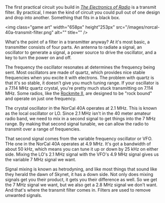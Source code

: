 <!--
title: Building the NorCal 40A transmit filter
created: 15 May 2014 - 7:06 pm
updated: 16 May 2014 - 6:46 am
publish: 16 May 2014
slug: transmit-filter
tags: building, radio
-->

The first practical circuit you build in [_The Electronics of Radio_][book] is a
transmit filter. By practical, I mean the kind of circuit you could pull out of
one design and drop into another. Something that fits in a black box.

<img class="game art" width="658px" height"253px"
     src="/images/norcal-40a-transmit-filter.png"
     alt=""
     title="" />

What's the point of a filter in a transmitter anyway? At it's most basic, a
transmitter consists of four parts. An antenna to radiate a signal,
an oscillator to generate a signal, a power source to drive the oscillator,
and a key to turn the power on and off.

The frequency the oscillator resonates at determines the frequency being sent.
Most oscillators are made of quartz, which provides nice stable frequencies when
you excite it with electrons. The problem with quartz is that it's so stable,
it doesn't give you much tuning range. If your oscillator is a 7.114 MHz quartz
crystal, you're pretty much stuck transmitting on 7.114 MHz. Some radios, like
the [Rockmite II][rm40], are designed to be "rock bound" and operate on just
one frequency.

The crystal oscillator in the NorCal 40A operates at 2.1 MHz. This is known as
the local oscillator or LO. Since 2.1 MHz isn't in the 40 meter amateur radio
band, we need to mix in a second signal to get things into the 7 MHz range. By
making that second signal tunable, we can allow the radio to transmit over a
range of frequencies.

That second signal comes from the variable frequency oscillator or VFO. THe one
in the NorCal 40A operates at 4.9 MHz. It's got a bandwidth of about 50 kHz,
which means you can tune it up or down by 25 kHz on either side. Mixing the LO's
2.1 MHz signal with the VFO's 4.9 MHz signal gives us the variable 7 MHz signal
we want.

Signal mixing is known as hetrodyning, and like most things that sound like they
herald the dawn of Skynet, it has a down side. Not only does mixing signals get
you their product, it gets you their difference as well. So we get the 7 MHz
signal we want, but we also get a 2.8 MHz signal we don't want. And that's where
the transmit filter comes in. Filters are used to remove unwanted signals.


[book]: http://cambridge.org/us/academic/subjects/engineering/rf-and-microwave-engineering/electronics-radio "David Rutledge (Cambridge University Press): The Electronics of Radio"
[rm40]: http://www.qrpme.com/?p=product&id=RM4 "Rex Harper, W1REX (QRPme): Rockmite ][ 40m Transceiver"
